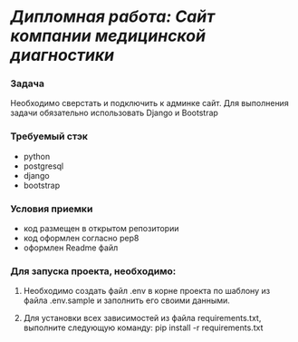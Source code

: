 # ___Дипломная работа: Сайт компании медицинской диагностики___

### Задача

Необходимо сверстать и подключить к админке сайт. Для
выполнения задачи обязательно использовать Django и Bootstrap

### Требуемый стэк

- python
- postgresql
- django
- bootstrap

### Условия приемки

- код размещен в открытом репозитории
- код оформлен согласно pep8
- оформлен Readme файл

### Для запуска проекта, необходимо:

1. Необходимо создать файл .env в корне проекта по шаблону из файла .env.sample и заполнить его своими данными.


2. Для установки всех зависимостей из файла requirements.txt, выполните следующую команду: pip install -r requirements.txt



